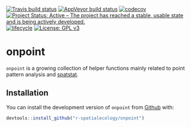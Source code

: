 
<!-- README.md is generated from README.Rmd. Please edit that file -->

[![Travis build
status](https://travis-ci.org/r-spatialecology/onpoint.svg?branch=master)](https://travis-ci.org/r-spatialecology/onpoint)
[![AppVeyor build
status](https://ci.appveyor.com/api/projects/status/github/r-spatialecology/onpoint?branch=master&svg=true)](https://ci.appveyor.com/project/r-spatialecology/onpoint)
[![codecov](https://codecov.io/gh/r-spatialecology/onpoint/branch/master/graph/badge.svg)](https://codecov.io/gh/r-spatialecology/onpoint)
[![Project Status: Active – The project has reached a stable, usable
state and is being actively
developed.](https://www.repostatus.org/badges/latest/active.svg)](https://www.repostatus.org/#active)
[![lifecycle](https://img.shields.io/badge/lifecycle-experimental-orange.svg)](https://www.tidyverse.org/lifecycle/#experimental)
[![License: GPL
v3](https://img.shields.io/badge/License-GPLv3-blue.svg)](https://www.gnu.org/licenses/gpl-3.0)

# onpoint

`onpoint` is a growing collection of helper functions mainly related to
point pattern analysis and [spatstat](http://spatstat.org/).

## Installation

You can install the development version of `onpoint` from
[Github](https://github.com/r-spatialecology/onpoint) with:

``` r
devtools::install_github("r-spatialecology/onpoint")
```
